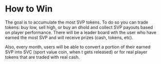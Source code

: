 # How to Win

The goal is to accumulate the most SVP tokens. To do so you can trade tokens: buy low, sell high, or buy an dhold and collect SVP payouts based on player performance. There will be a leader board wth the user who have earned the most SVP and will receive prizes (cash, tokens, etc).

Also, every month, users will be able to convert a portion of their earned SVP into SVC (sport value coin, when t gets released) or for real player tokens that are traded with real cash.
